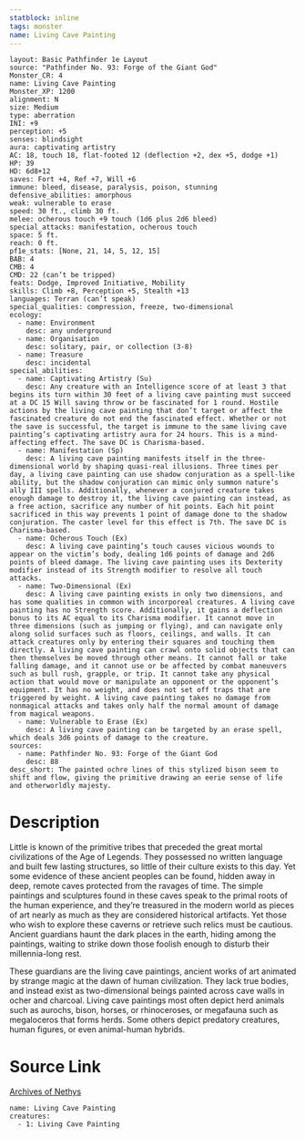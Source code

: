 ```yaml
---
statblock: inline
tags: monster
name: Living Cave Painting
---
```

```statblock
layout: Basic Pathfinder 1e Layout
source: "Pathfinder No. 93: Forge of the Giant God"
Monster_CR: 4
name: Living Cave Painting
Monster_XP: 1200
alignment: N
size: Medium
type: aberration
INI: +9
perception: +5
senses: blindsight
aura: captivating artistry
AC: 18, touch 18, flat-footed 12 (deflection +2, dex +5, dodge +1)
HP: 39
HD: 6d8+12
saves: Fort +4, Ref +7, Will +6
immune: bleed, disease, paralysis, poison, stunning
defensive_abilities: amorphous
weak: vulnerable to erase
speed: 30 ft., climb 30 ft.
melee: ocherous touch +9 touch (1d6 plus 2d6 bleed)
special_attacks: manifestation, ocherous touch
space: 5 ft.
reach: 0 ft.
pf1e_stats: [None, 21, 14, 5, 12, 15]
BAB: 4
CMB: 4
CMD: 22 (can’t be tripped)
feats: Dodge, Improved Initiative, Mobility
skills: Climb +8, Perception +5, Stealth +13
languages: Terran (can’t speak)
special_qualities: compression, freeze, two-dimensional
ecology:
  - name: Environment
    desc: any underground
  - name: Organisation
    desc: solitary, pair, or collection (3-8)
  - name: Treasure
    desc: incidental
special_abilities:
  - name: Captivating Artistry (Su)
    desc: Any creature with an Intelligence score of at least 3 that begins its turn within 30 feet of a living cave painting must succeed at a DC 15 Will saving throw or be fascinated for 1 round. Hostile actions by the living cave painting that don’t target or affect the fascinated creature do not end the fascinated effect. Whether or not the save is successful, the target is immune to the same living cave painting’s captivating artistry aura for 24 hours. This is a mind-affecting effect. The save DC is Charisma-based.
  - name: Manifestation (Sp)
    desc: A living cave painting manifests itself in the three-dimensional world by shaping quasi-real illusions. Three times per day, a living cave painting can use shadow conjuration as a spell-like ability, but the shadow conjuration can mimic only summon nature’s ally III spells. Additionally, whenever a conjured creature takes enough damage to destroy it, the living cave painting can instead, as a free action, sacrifice any number of hit points. Each hit point sacrificed in this way prevents 1 point of damage done to the shadow conjuration. The caster level for this effect is 7th. The save DC is Charisma-based.
  - name: Ocherous Touch (Ex)
    desc: A living cave painting’s touch causes vicious wounds to appear on the victim’s body, dealing 1d6 points of damage and 2d6 points of bleed damage. The living cave painting uses its Dexterity modifier instead of its Strength modifier to resolve all touch attacks.
  - name: Two-Dimensional (Ex)
    desc: A living cave painting exists in only two dimensions, and has some qualities in common with incorporeal creatures. A living cave painting has no Strength score. Additionally, it gains a deflection bonus to its AC equal to its Charisma modifier. It cannot move in three dimensions (such as jumping or flying), and can navigate only along solid surfaces such as floors, ceilings, and walls. It can attack creatures only by entering their squares and touching them directly. A living cave painting can crawl onto solid objects that can then themselves be moved through other means. It cannot fall or take falling damage, and it cannot use or be affected by combat maneuvers such as bull rush, grapple, or trip. It cannot take any physical action that would move or manipulate an opponent or the opponent’s equipment. It has no weight, and does not set off traps that are triggered by weight. A living cave painting takes no damage from nonmagical attacks and takes only half the normal amount of damage from magical weapons.
  - name: Vulnerable to Erase (Ex)
    desc: A living cave painting can be targeted by an erase spell, which deals 3d6 points of damage to the creature.
sources:
  - name: Pathfinder No. 93: Forge of the Giant God
    desc: 88
desc_short: The painted ochre lines of this stylized bison seem to shift and flow, giving the primitive drawing an eerie sense of life and otherworldly majesty.
```
# Description
Little is known of the primitive tribes that preceded the great mortal civilizations of the Age of Legends. They possessed no written language and built few lasting structures, so little of their culture exists to this day. Yet some evidence of these ancient peoples can be found, hidden away in deep, remote caves protected from the ravages of time. The simple paintings and sculptures found in these caves speak to the primal roots of the human experience, and they’re treasured in the modern world as pieces of art nearly as much as they are considered historical artifacts. Yet those who wish to explore these caverns or retrieve such relics must be cautious. Ancient guardians haunt the dark places in the earth, hiding among the paintings, waiting to strike down those foolish enough to disturb their millennia-long rest.

These guardians are the living cave paintings, ancient works of art animated by strange magic at the dawn of human civilization. They lack true bodies, and instead exist as two-dimensional beings painted across cave walls in ocher and charcoal. Living cave paintings most often depict herd animals such as aurochs, bison, horses, or rhinoceroses, or megafauna such as megaloceros that forms herds. Some others depict predatory creatures, human figures, or even animal-human hybrids.
# Source Link
[Archives of Nethys](https://aonprd.com/MonsterDisplay.aspx?ItemName=Living%20Cave%20Painting)
```encounter-table
name: Living Cave Painting
creatures:
  - 1: Living Cave Painting
```
